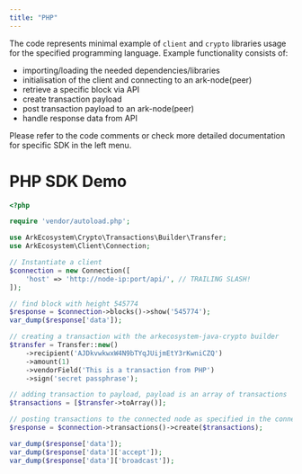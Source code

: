```yaml
---
title: "PHP"
---
```


The code represents minimal example of `client` and `crypto` libraries usage for the specified programming language. Example functionality consists of:
- importing/loading the needed dependencies/libraries
- initialisation of the client and connecting to an ark-node(peer)
- retrieve a specific block via API
- create transaction payload
- post transaction payload to an ark-node(peer)
- handle response data from API

Please refer to the code comments or check more detailed documentation for specific SDK in the left menu.

# PHP SDK Demo

```php
<?php

require 'vendor/autoload.php';

use ArkEcosystem\Crypto\Transactions\Builder\Transfer;
use ArkEcosystem\Client\Connection;

// Instantiate a client
$connection = new Connection([
    'host' => 'http://node-ip:port/api/', // TRAILING SLASH!
]);

// find block with height 545774
$response = $connection->blocks()->show('545774');
var_dump($response['data']);

// creating a transaction with the arkecosystem-java-crypto builder
$transfer = Transfer::new()
    ->recipient('AJDkvwkwxW4N9bTYqJUijmEtY3rKwniCZQ')
    ->amount(1)
    ->vendorField('This is a transaction from PHP')
    ->sign('secret passphrase');

// adding transaction to payload, payload is an array of transactions
$transactions = [$transfer->toArray()];

// posting transactions to the connected node as specified in the connection above
$response = $connection->transactions()->create($transactions);

var_dump($response['data']);
var_dump($response['data']['accept']);
var_dump($response['data']['broadcast']);
```
